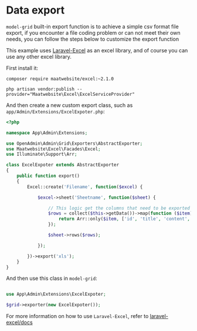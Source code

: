 Data export
=======

`model-grid` built-in export function is to achieve a simple csv format file export, if you encounter a file coding problem or can not meet their own needs, you can follow the steps below to customize the export function

This example uses [Laravel-Excel](https://github.com/Maatwebsite/Laravel-Excel) as an excel library, and of course you can use any other excel library.

First install it:

```shell
composer require maatwebsite/excel:~2.1.0

php artisan vendor:publish --provider="Maatwebsite\Excel\ExcelServiceProvider"
```

And then create a new custom export class, such as `app/Admin/Extensions/ExcelExpoter.php`:
```php
<?php

namespace App\Admin\Extensions;

use OpenAdmin\Admin\Grid\Exporters\AbstractExporter;
use Maatwebsite\Excel\Facades\Excel;
use Illuminate\Support\Arr;

class ExcelExpoter extends AbstractExporter
{
    public function export()
    {
        Excel::create('Filename', function($excel) {

            $excel->sheet('Sheetname', function($sheet) {

                // This logic get the columns that need to be exported from the table data
                $rows = collect($this->getData())->map(function ($item) {
                    return Arr::only($item, ['id', 'title', 'content', 'rate', 'keywords']);
                });

                $sheet->rows($rows);

            });

        })->export('xls');
    }
}
```

And then use this class in `model-grid`:
```php

use App\Admin\Extensions\ExcelExpoter;

$grid->exporter(new ExcelExpoter());

```

For more information on how to use `Laravel-Excel`, refer to [laravel-excel/docs](http://www.maatwebsite.nl/laravel-excel/docs)